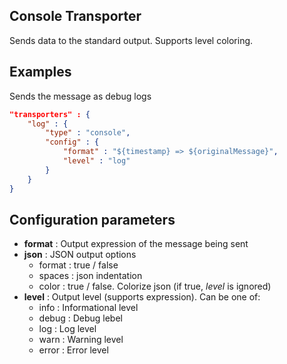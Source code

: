 ## Console Transporter

Sends data to the standard output. Supports level coloring.

## Examples

Sends the message as debug logs

```json
"transporters" : {
	"log" : {
		"type" : "console",
		"config" : {
			"format" : "${timestamp} => ${originalMessage}",
			"level" : "log"
		}
	}
}
```

## Configuration parameters
* **format** : Output expression of the message being sent
* **json** : JSON output options
	* format : true / false
	* spaces : json indentation
	* color : true / false. Colorize json (if true, *level* is ignored)
* **level** : Output level (supports expression). Can be one of:
	* info : Informational level
	* debug : Debug lebel
	* log : Log level
	* warn : Warning level
	* error : Error level
